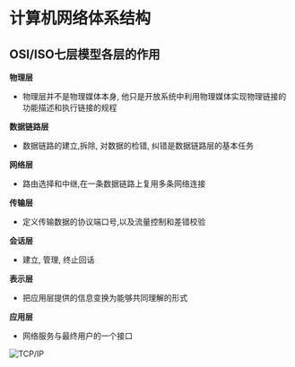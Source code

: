 # 计算机网络体系结构
## OSI/ISO七层模型各层的作用
**物理层**  

 - 物理层并不是物理媒体本身, 他只是开放系统中利用物理媒体实现物理链接的功能描述和执行链接的规程  

**数据链路层**  
 - 数据链路的建立,拆除, 对数据的检错, 纠错是数据链路层的基本任务  

**网络层**  

 - 路由选择和中继,在一条数据链路上复用多条网络连接  

**传输层**

- 定义传输数据的协议端口号,以及流量控制和差错校验  

**会话层**

- 建立, 管理, 终止回话

**表示层**

- 把应用层提供的信息变换为能够共同理解的形式

**应用层**

- 网络服务与最终用户的一个接口

![TCP/IP](./imgs/2.png)
